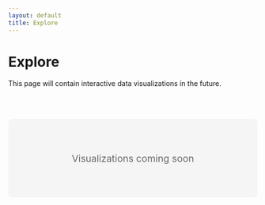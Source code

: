 ```yaml
---
layout: default
title: Explore
---
```


# Explore

This page will contain interactive data visualizations in the future.

<div class="placeholder-container">
    <div class="placeholder-message">
        <i class="fas fa-chart-bar placeholder-icon"></i>
        <p>Visualizations coming soon</p>
    </div>
</div>

<style>
    .placeholder-container {
        margin: 4rem auto;
        padding: 3rem;
        max-width: 800px;
        background-color: #f5f5f5;
        border-radius: 8px;
        text-align: center;
    }
    
    .placeholder-icon {
        font-size: 4rem;
        color: #999;
        margin-bottom: 1.5rem;
    }
    
    .placeholder-message p {
        font-size: 1.2rem;
        color: #666;
    }
</style>
